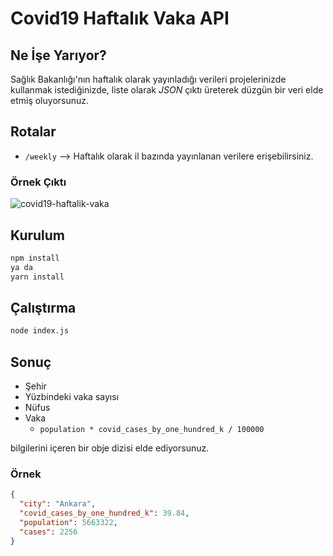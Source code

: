 # Covid19 Haftalık Vaka API

## Ne İşe Yarıyor?

Sağlık Bakanlığı'nın haftalık olarak yayınladığı verileri projelerinizde kullanmak istediğinizde, liste olarak _JSON_ çıktı üreterek düzgün bir veri elde etmiş oluyorsunuz.

## Rotalar

- `/weekly` --> Haftalık olarak il bazında yayınlanan verilere erişebilirsiniz.

### Örnek Çıktı

![covid19-haftalik-vaka](https://user-images.githubusercontent.com/10114716/109715295-8889e400-7bb4-11eb-9af2-dc06d9f31756.png)

## Kurulum

```bash
npm install
ya da
yarn install
```

## Çalıştırma

```bash
node index.js
```

## Sonuç

- Şehir
- Yüzbindeki vaka sayısı
- Nüfus
- Vaka
  - `population * covid_cases_by_one_hundred_k / 100000`

bilgilerini içeren bir obje dizisi elde ediyorsunuz.

### Örnek

```json
{
  "city": "Ankara",
  "covid_cases_by_one_hundred_k": 39.84,
  "population": 5663322,
  "cases": 2256
}
```
